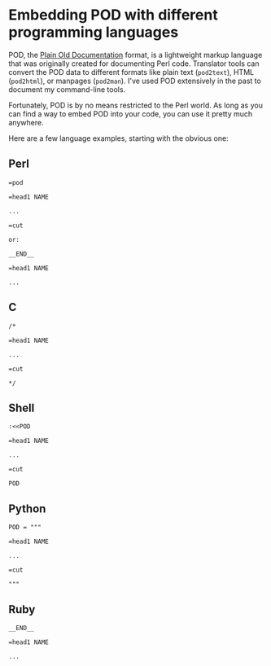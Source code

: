 # Embedding POD with different programming languages

POD, the [Plain Old Documentation](http://perldoc.perl.org/perlpod.html) format,
is a lightweight markup language that was originally created for documenting Perl
code. Translator tools can convert the POD data to different formats like plain
text (`pod2text`), HTML (`pod2html`), or manpages (`pod2man`). I've used POD
extensively in the past to document my command-line tools.

Fortunately, POD is by no means restricted to the Perl world. As long as you can
find a way to embed POD into your code, you can use it pretty much anywhere.

Here are a few language examples, starting with the obvious one:

## Perl

    =pod

    =head1 NAME

    ...

    =cut

    or:

    __END__

    =head1 NAME

    ...

## C

    /*

    =head1 NAME

    ...

    =cut

    */

## Shell

    :<<POD

    =head1 NAME

    ...

    =cut

    POD

## Python

    POD = """

    =head1 NAME

    ...

    =cut

    """

## Ruby

    __END__

    =head1 NAME

    ...
